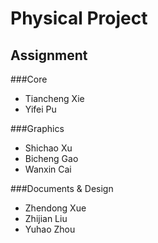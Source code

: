 Physical Project
===============

Assignment
---------------

###Core
* Tiancheng Xie
* Yifei Pu

###Graphics
* Shichao Xu
* Bicheng Gao
* Wanxin Cai

###Documents & Design
* Zhendong Xue
* Zhijian Liu
* Yuhao Zhou
  



